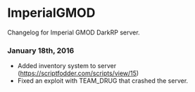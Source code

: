 # ImperialGMOD

Changelog for Imperial GMOD DarkRP server.

### January 18th, 2016

* Added inventory system to server (https://scriptfodder.com/scripts/view/15)
* Fixed an exploit with TEAM_DRUG that crashed the server.
